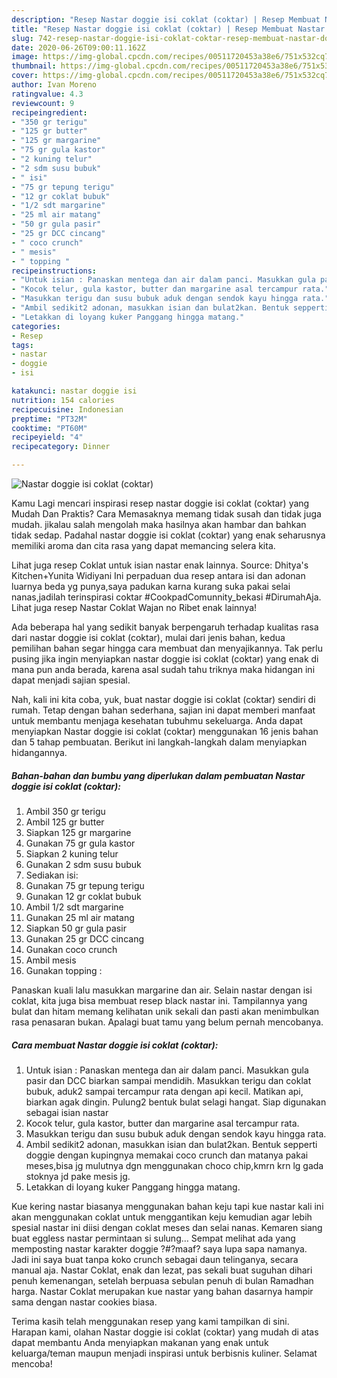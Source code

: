```yaml
---
description: "Resep Nastar doggie isi coklat (coktar) | Resep Membuat Nastar doggie isi coklat (coktar) Yang Enak dan Simpel"
title: "Resep Nastar doggie isi coklat (coktar) | Resep Membuat Nastar doggie isi coklat (coktar) Yang Enak dan Simpel"
slug: 742-resep-nastar-doggie-isi-coklat-coktar-resep-membuat-nastar-doggie-isi-coklat-coktar-yang-enak-dan-simpel
date: 2020-06-26T09:00:11.162Z
image: https://img-global.cpcdn.com/recipes/00511720453a38e6/751x532cq70/nastar-doggie-isi-coklat-coktar-foto-resep-utama.jpg
thumbnail: https://img-global.cpcdn.com/recipes/00511720453a38e6/751x532cq70/nastar-doggie-isi-coklat-coktar-foto-resep-utama.jpg
cover: https://img-global.cpcdn.com/recipes/00511720453a38e6/751x532cq70/nastar-doggie-isi-coklat-coktar-foto-resep-utama.jpg
author: Ivan Moreno
ratingvalue: 4.3
reviewcount: 9
recipeingredient:
- "350 gr terigu"
- "125 gr butter"
- "125 gr margarine"
- "75 gr gula kastor"
- "2 kuning telur"
- "2 sdm susu bubuk"
- " isi"
- "75 gr tepung terigu"
- "12 gr coklat bubuk"
- "1/2 sdt margarine"
- "25 ml air matang"
- "50 gr gula pasir"
- "25 gr DCC cincang"
- " coco crunch"
- " mesis"
- " topping "
recipeinstructions:
- "Untuk isian : Panaskan mentega dan air dalam panci. Masukkan gula pasir dan DCC biarkan sampai mendidih. Masukkan terigu dan coklat bubuk, aduk2 sampai tercampur rata dengan api kecil. Matikan api, biarkan agak dingin. Pulung2 bentuk bulat selagi hangat. Siap digunakan sebagai isian nastar"
- "Kocok telur, gula kastor, butter dan margarine asal tercampur rata."
- "Masukkan terigu dan susu bubuk aduk dengan sendok kayu hingga rata."
- "Ambil sedikit2 adonan, masukkan isian dan bulat2kan. Bentuk sepperti doggie dengan kupingnya memakai coco crunch dan matanya pakai meses,bisa jg mulutnya dgn menggunakan choco chip,kmrn krn lg gada stoknya jd pake mesis jg."
- "Letakkan di loyang kuker Panggang hingga matang."
categories:
- Resep
tags:
- nastar
- doggie
- isi

katakunci: nastar doggie isi 
nutrition: 154 calories
recipecuisine: Indonesian
preptime: "PT32M"
cooktime: "PT60M"
recipeyield: "4"
recipecategory: Dinner

---
```



![Nastar doggie isi coklat (coktar)](https://img-global.cpcdn.com/recipes/00511720453a38e6/751x532cq70/nastar-doggie-isi-coklat-coktar-foto-resep-utama.jpg)

Kamu Lagi mencari inspirasi resep nastar doggie isi coklat (coktar) yang Mudah Dan Praktis? Cara Memasaknya memang tidak susah dan tidak juga mudah. jikalau salah mengolah maka hasilnya akan hambar dan bahkan tidak sedap. Padahal nastar doggie isi coklat (coktar) yang enak seharusnya memiliki aroma dan cita rasa yang dapat memancing selera kita.

Lihat juga resep Coklat untuk isian nastar enak lainnya. Source: Dhitya&#39;s Kitchen+Yunita Widiyani Ini perpaduan dua resep antara isi dan adonan luarnya beda yg punya,saya padukan karna kurang suka pakai selai nanas,jadilah terinspirasi coktar #CookpadComunnity_bekasi #DirumahAja. Lihat juga resep Nastar Coklat Wajan no Ribet enak lainnya!

Ada beberapa hal yang sedikit banyak berpengaruh terhadap kualitas rasa dari nastar doggie isi coklat (coktar), mulai dari jenis bahan, kedua pemilihan bahan segar hingga cara membuat dan menyajikannya. Tak perlu pusing jika ingin menyiapkan nastar doggie isi coklat (coktar) yang enak di mana pun anda berada, karena asal sudah tahu triknya maka hidangan ini dapat menjadi sajian spesial.


Nah, kali ini kita coba, yuk, buat nastar doggie isi coklat (coktar) sendiri di rumah. Tetap dengan bahan sederhana, sajian ini dapat memberi manfaat untuk membantu menjaga kesehatan tubuhmu sekeluarga. Anda dapat menyiapkan Nastar doggie isi coklat (coktar) menggunakan 16 jenis bahan dan 5 tahap pembuatan. Berikut ini langkah-langkah dalam menyiapkan hidangannya.

<!--inarticleads1-->

##### Bahan-bahan dan bumbu yang diperlukan dalam pembuatan Nastar doggie isi coklat (coktar):

1. Ambil 350 gr terigu
1. Ambil 125 gr butter
1. Siapkan 125 gr margarine
1. Gunakan 75 gr gula kastor
1. Siapkan 2 kuning telur
1. Gunakan 2 sdm susu bubuk
1. Sediakan  isi:
1. Gunakan 75 gr tepung terigu
1. Gunakan 12 gr coklat bubuk
1. Ambil 1/2 sdt margarine
1. Gunakan 25 ml air matang
1. Siapkan 50 gr gula pasir
1. Gunakan 25 gr DCC cincang
1. Gunakan  coco crunch
1. Ambil  mesis
1. Gunakan  topping :


Panaskan kuali lalu masukkan margarine dan air. Selain nastar dengan isi coklat, kita juga bisa membuat resep black nastar ini. Tampilannya yang bulat dan hitam memang kelihatan unik sekali dan pasti akan menimbulkan rasa penasaran bukan. Apalagi buat tamu yang belum pernah mencobanya. 

<!--inarticleads2-->

##### Cara membuat Nastar doggie isi coklat (coktar):

1. Untuk isian : Panaskan mentega dan air dalam panci. Masukkan gula pasir dan DCC biarkan sampai mendidih. Masukkan terigu dan coklat bubuk, aduk2 sampai tercampur rata dengan api kecil. Matikan api, biarkan agak dingin. Pulung2 bentuk bulat selagi hangat. Siap digunakan sebagai isian nastar
1. Kocok telur, gula kastor, butter dan margarine asal tercampur rata.
1. Masukkan terigu dan susu bubuk aduk dengan sendok kayu hingga rata.
1. Ambil sedikit2 adonan, masukkan isian dan bulat2kan. Bentuk sepperti doggie dengan kupingnya memakai coco crunch dan matanya pakai meses,bisa jg mulutnya dgn menggunakan choco chip,kmrn krn lg gada stoknya jd pake mesis jg.
1. Letakkan di loyang kuker Panggang hingga matang.


Kue kering nastar biasanya menggunakan bahan keju tapi kue nastar kali ini akan menggunakan coklat untuk menggantikan keju kemudian agar lebih spesial nastar ini diisi dengan coklat meses dan selai nanas. Kemaren siang buat eggless nastar permintaan si sulung… Sempat melihat ada yang memposting nastar karakter doggie ?#?maaf? saya lupa sapa namanya. Jadi ini saya buat tanpa koko crunch sebagai daun telinganya, secara manual aja. Nastar Coklat, enak dan lezat, pas sekali buat suguhan dihari penuh kemenangan, setelah berpuasa sebulan penuh di bulan Ramadhan harga. Nastar Coklat merupakan kue nastar yang bahan dasarnya hampir sama dengan nastar cookies biasa. 

Terima kasih telah menggunakan resep yang kami tampilkan di sini. Harapan kami, olahan Nastar doggie isi coklat (coktar) yang mudah di atas dapat membantu Anda menyiapkan makanan yang enak untuk keluarga/teman maupun menjadi inspirasi untuk berbisnis kuliner. Selamat mencoba!
